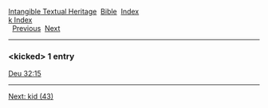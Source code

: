 [Intangible Textual Heritage](../../index)  [Bible](../index) 
[Index](index)   
[k Index](_k_)  
  [Previous](c06449)  [Next](c06451) 

------------------------------------------------------------------------

### &lt;kicked&gt; 1 entry

[Deu 32:15](../kjv/deu032.htm#015)  

------------------------------------------------------------------------

[Next: kid (43)](c06451)

